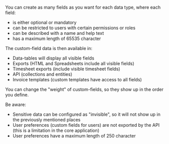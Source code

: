 
You can create as many fields as you want for each data type, where each field:

- is either optional or mandatory
- can be restricted to users with certain permissions or roles
- can be described with a name and help text
- has a maximum length of 65535 character

The custom-field data is then available in:

- Data-tables will display all visible fields
- Exports (HTML and Spreadsheets include all visible fields)
- Timesheet exports (include visible timesheet fields)
- API (collections and entities)
- Invoice templates (custom templates have access to all fields)

You can change the "weight" of custom-fields, so they show up in the order you define.

Be aware:

- Sensitive data can be configured as "invisible", so it will not show up in the previously mentioned places
- User preferences (custom fields for users) are not exported by the API (this is a limitation in the core application)
- User preferences have a maximum length of 250 character

